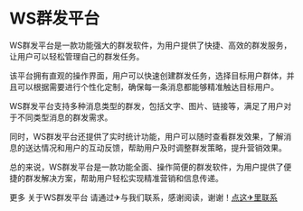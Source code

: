 # WS群发平台

WS群发平台是一款功能强大的群发软件，为用户提供了快捷、高效的群发服务，让用户可以轻松管理自己的群发任务。

该平台拥有直观的操作界面，用户可以快速创建群发任务，选择目标用户群体，并且可以根据需要进行个性化定制，确保每一条消息都能够精准触达目标用户。

WS群发平台支持多种消息类型的群发，包括文字、图片、链接等，满足了用户对于不同类型消息的群发需求。

同时，WS群发平台还提供了实时统计功能，用户可以随时查看群发效果，了解消息的送达情况和用户的互动反馈，帮助用户及时调整群发策略，提升营销效果。

总的来说，WS群发平台是一款功能全面、操作简便的群发软件，为用户提供了便捷的群发解决方案，帮助用户轻松实现精准营销和信息传递。

更多 关于WS群发平台 请通过✈与我们联系，感谢阅读，谢谢！[点这✈里联系](https://acc.k02.cc)